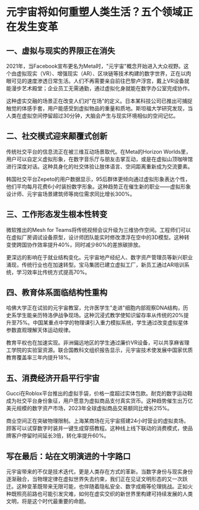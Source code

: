 # 元宇宙将如何重塑人类生活？五个领域正在发生变革

## 一、虚拟与现实的界限正在消失

2021年，当Facebook宣布更名为Meta时，"元宇宙"概念开始进入大众视野。这个由虚拟现实（VR）、增强现实（AR）、区块链等技术构建的数字世界，正在以肉眼可见的速度渗透日常生活。人们不再需要亲自前往巴黎卢浮宫，戴上VR设备就能漫步艺术殿堂；企业员工无需通勤，通过虚拟化身就能在数字办公室完成协作。

这种虚实交融的场景正在改变人们对"在场"的定义。日本某科技公司已推出可捕捉触觉的体感手套，用户能感受到虚拟物品的重量和质地。斯坦福大学研究发现，当人类在虚拟空间停留超过30分钟，大脑会产生与现实环境相似的空间记忆。


## 二、社交模式迎来颠覆式创新

传统社交平台的信息流正在被三维互动场景取代。在Meta的Horizon Worlds里，用户可以自定义虚拟形象，在数字音乐厅与朋友击掌互动，或是在虚拟山顶咖啡馆进行深度对话。这种具身化的社交体验让肢体语言、空间距离重新成为交流要素。

韩国社交平台Zepeto的用户数据显示，95后群体更倾向通过虚拟形象表达个性，他们平均每月花费6小时装扮数字形象。这种趋势正在催生新的职业——虚拟形象设计师、元宇宙场景建筑师等岗位需求同比增长300%。


## 三、工作形态发生根本性转变

微软推出的Mesh for Teams将传统视频会议升级为三维协作空间。工程师们可以在虚拟厂房调试设备原型，设计师团队能实时修改漂浮在空中的3D模型。这种转变使跨国协作效率提升40%，同时减少80%的差旅碳排放。

更深远的影响在于就业结构变化。元宇宙地产经纪人、数字资产管理员等新兴职业涌现，传统行业也在加速转型。宝马集团已建立虚拟工厂，新员工通过AR培训系统，学习效率比传统方式提高70%。


## 四、教育体系面临结构性重构

哈佛大学正在试验的元宇宙教室，允许医学生"走进"细胞内部观察DNA结构，历史系学生能亲历特洛伊战争现场。这种沉浸式教学使知识留存率从传统的20%提升至75%。中国某重点中学的物理课引入重力模拟系统，学生通过改变虚拟星体参数直观理解天体运动规律。

教育平权也在加速实现。非洲偏远地区的学生通过廉价VR设备，可以共享麻省理工学院的实验室资源。联合国教科文组织报告显示，元宇宙技术使发展中国家优质教育覆盖率三年内提升18%。


## 五、消费经济开启平行宇宙

Gucci在Roblox平台推出的虚拟手袋，价格一度超过实体包款。耐克的数字运动鞋成为社交平台身份象征，用户愿意为虚拟商品支付真实货币。这种趋势催生出万亿美元规模的数字资产市场，2023年全球虚拟商品交易额同比增长215%。

商业空间正在突破物理限制。上海某商场在元宇宙搭建24小时营业的虚拟卖场，顾客可以试穿数字时装并一键生成穿搭教程。这种线上线下联动的消费模式，使品牌客户停留时间延长3倍，转化率提升60%。


## 写在最后：站在文明演进的十字路口

元宇宙带来的不仅是技术迭代，更是人类存在方式的革新。当数字身份与现实身份逐渐融合，当物理定律在虚拟世界失去约束，我们正在见证文明形态的又一次跃迁。这种变革既带来无限可能，也伴随着隐私安全、数字成瘾等伦理挑战。正如火种既照亮前路也可能引发灾难，如何在虚实交织的新世界里构建可持续发展的人类文明，将是这个时代最重要的命题。